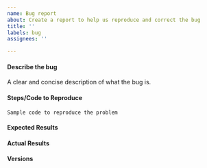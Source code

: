 ```yaml
---
name: Bug report
about: Create a report to help us reproduce and correct the bug
title: ''
labels: bug
assignees: ''

---
```


#### Describe the bug
A clear and concise description of what the bug is.

#### Steps/Code to Reproduce
<!--
Example:
```python
from sklearn.feature_extraction.text import CountVectorizer
from sklearn.decomposition import LatentDirichletAllocation
docs = ["Help I have a bug" for i in range(1000)]
vectorizer = CountVectorizer(input=docs, analyzer='word')
lda_features = vectorizer.fit_transform(docs)
lda_model = LatentDirichletAllocation(
    n_topics=10,
    learning_method='online',
    evaluate_every=10,
    n_jobs=4,
)
model = lda_model.fit(lda_features)
```
If the code is too long, feel free to put it in a public gist and link
it in the issue: https://gist.github.com
-->

```
Sample code to reproduce the problem
```

#### Expected Results
<!-- Example: No error is thrown. Please paste or describe the expected results.-->

#### Actual Results
<!-- Please paste or specifically describe the actual output or traceback. -->

#### Versions
<!--
Please run the following snippet and paste the output below.
For scikit-learn >= 0.20:
import sklearn; sklearn.show_versions()
For scikit-learn < 0.20:
import platform; print(platform.platform())
import sys; print("Python", sys.version)
import numpy; print("NumPy", numpy.__version__)
import scipy; print("SciPy", scipy.__version__)
import sklearn; print("Scikit-Learn", sklearn.__version__)
import imblearn; print("Imbalanced-Learn", imblearn.__version__)
-->


<!-- Thanks for contributing! -->
